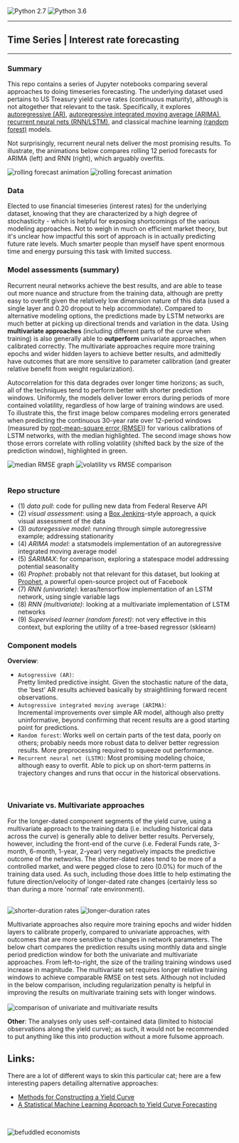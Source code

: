 ![Python 2.7](https://img.shields.io/badge/python-2.7-blue.svg)
![Python 3.6](https://img.shields.io/badge/python-3.6-blue.svg)

-----------------

## Time Series | Interest rate forecasting

-----------------
### Summary

This repo contains a series of Jupyter notebooks comparing several approaches to doing timeseries forecasting.  The underlying dataset used pertains to US Treasury yield curve rates (continuous maturity), although is not altogether that relevant to the task.  Specifically, it explores <a href="https://en.wikipedia.org/wiki/Autoregressive_model" target="_blank">autoregressive (AR)</a>, <a href="https://en.wikipedia.org/wiki/Autoregressive_integrated_moving_average" target="_blank">autoregressive integrated moving average (ARIMA)</a>, <a href="https://en.wikipedia.org/wiki/Recurrent_neural_network" target="_blank">recurrent neural nets (RNN/LSTM)</a>, and classical machine learning <a href="https://en.wikipedia.org/wiki/Random_forest" target="_blank">(random forest)</a> models.

Not surprisingly, recurrent neural nets deliver the most promising results.  To illustrate, the animations below compares rolling 12 period forecasts for ARIMA (left) and RNN (right), which arguably overfits.

![rolling forecast animation](images/arima_snake.gif.png)  ![rolling forecast animation](images/rnn_mv.gif.png)

### Data
Elected to use financial timeseries (interest rates) for the underlying dataset, knowing that they are characterized by a high degree of stochasticity - which is helpful for exposing shortcomings of the various modeling approaches.  Not to weigh in much on efficient market theory, but it's unclear how impactful this sort of approach is in actually predicting future rate levels.  Much smarter people than myself have spent enormous time and energy pursuing this task with limited success.

### Model assessments (summary)
Recurrent neural networks achieve the best results, and are able to tease out more nuance and structure from the training data, although are pretty easy to overfit given the relatively low dimension nature of this data (used a single layer and 0.20 dropout to help accommodate).  Compared to alternative modeling options, the predictions made by LSTM networks are much better at picking up directional trends and variation in the data. Using **multivariate approaches** (including different parts of the curve when training) is also generally able to **outperform** univariate approaches, when calibrated correctly.  The multivariate approaches require more training epochs and wider hidden layers to achieve better results, and admittedly have outcomes that are more sensitive to parameter calibration (and greater relative benefit from weight regularization).

Autocorrelation for this data degrades over longer time horizons; as such, all of the techniques tend to perform better with shorter prediction windows.  Uniformly, the models deliver lower errors during periods of more contained volatility, regardless of how large of training windows are used. To illustrate this, the first image below compares modeling errors generated when predicting the continuous 30-year rate over 12-period windows (measured by <a href="https://en.wikipedia.org/wiki/Root-mean-square_deviation" target="_blank">root-mean-square error (RMSE)</a>) for various calibrations of LSTM networks, with the median highlighted.  The second image shows how those errors correlate with rolling volatility (shifted back by the size of the prediction window), highlighted in green.

![median RMSE graph](images/rmse.png )  ![volatility vs RMSE comparison](images/rmse_vol_comp.png )
<br><br>

### Repo structure
* (1) *data pull*: code for pulling new data from Federal Reserve API
* (2) *visual assessment*: using a <a target="_blank" href="https://en.wikipedia.org/wiki/Box%E2%80%93Jenkins_method">Box Jenkins</a>-style approach, a quick visual assessment of the data 
* (3) *autoregessive model*: running through simple autoregressive example; addressing stationarity
* (4) *ARIMA model*: a statsmodels implementation of an autoregressive integrated moving average model
* (5) *SARIMAX*: for comparison, exploring a statespace model addressing potential seasonality
* (6) *Prophet*: probably not that relevant for this dataset, but looking at <a target="_blank" href="https://research.fb.com/prophet-forecasting-at-scale/">Prophet</a>, a powerful open-source project out of Facebook 
* (7) *RNN (univariate)*: keras/tensorflow implementation of an LSTM network, using single variable lags
* (8) *RNN (multivariate)*: looking at a multivariate implementation of LSTM networks
* (9) *Supervised learner (random forest)*: not very effective in this context, but exploring the utility of a tree-based regressor (sklearn)

### Component models
**Overview**:
<br>
* `Autogressive (AR)`:<br>
Pretty limited predictive insight.  Given the stochastic nature of the data, the 'best' AR results achieved basically by straightlining forward recent observations.<br>
* `Autogressive integrated moving average (ARIMA)`:<br>
Incremental improvements over simple AR model, although also pretty uninformative, beyond confirming that recent results are a good starting point for predictions.<br>
* `Random forest`: Works well on certain parts of the test data, poorly on others; probably needs more robust data to deliver better regression results.  More preprocessing required to squeeze out performance.<br>
* `Recurrent neural net (LSTM)`: Most promising modeling choice, although easy to overfit.  Able to pick up on short-term patterns in trajectory changes and runs that occur in the historical observations.<br>
<br>

### Univariate vs. Multivariate approaches
For the longer-dated component segments of the yield curve, using a multivariate approach to the training data (i.e. including historical data across the curve) is generally able to deliver better results. Perversely, however, including the front-end of the curve (i.e. Federal Funds rate, 3-month, 6-month, 1-year, 2-year) very negatively impacts the predictive outcome of the networks.  The shorter-dated rates tend to be more of a controlled market, and were pegged close to zero (0.0%) for much of the training data used.  As such, including those does little to help estimating the future direction/velocity of longer-dated rate changes (certainly less so than during a more 'normal' rate environment).
<br><br>

![shorter-duration rates](images/short_duration.png )  ![longer-duration rates](images/long_duration.png )

Multivariate approaches also require more training epochs and wider hidden layers to calibrate properly, compared to univariate approaches, with outcomes that are more sensitive to changes in network parameters.  The below chart compares the prediction results using monthly data and single period prediction window for both the univariate and multivariate approaches.  From left-to-right, the size of the trailing training windows used increase in magnitude.  The multivariate set requires longer relative training windows to achieve comparable RMSE on test sets.  Although not included in the below comparison, including regularization penalty is helpful in improving the results on multivariate training sets with longer windows.
<br><br>
![comparison of univariate and multivariate results](images/uni_v_multi.png ) 


**Other**:
The analyses only uses self-contained data (limited to histocial observations along the yield curve); as such, it would not be recommended to put anything like this into production without a more fulsome approach.

## Links:
There are a lot of different ways to skin this particular cat; here are a few interesting papers detailing alternative approaches:
* <a href="http://www.math.ku.dk/~rolf/HaganWest.pdf" target="_blank">Methods for Constructing a Yield Curve</a>
* <a href="https://arxiv.org/abs/1703.01536" target="_blank">A Statistical Machine Learning Approach to Yield Curve Forecasting</a>
<br>

![befuddled economists](images/economists.png )